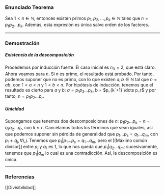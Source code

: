 ### Enunciado Teorema

Sea $1<n \in \mathbb{N}$, entonces existen primos $p_1, p_2, \dots, p_k \in \mathbb{N}$ tales que $n = p_1p_2 \dots p_k$. Además, esta expresión es única salvo orden de los factores.

---
### Demostración

##### Existencia de la descomposición
Procedemos por inducción fuerte. El caso inicial es $n_0 = 2$, que está claro. Ahora veamos para $n$. Si $n$ es primo, el resultado está probado. Por tanto, podemos suponer que no es primo, con lo que existen $a,b \in \mathbb{N}$ tal que $n = ab$, con $1<a<n$ y $1<b<n$. Por hipótesis de inducción, tenemos que el resultado es cierto para $a$ y $b$: $a = p_1 p_2 \dots p_k$, b = $p_{k`+1} \dots p_r$ y por tanto, $n = p_1 p_2 \dots p_r$.

##### Unicidad
Supongamos que tenemos dos descomposiciones de $n$: $p_1p_2\dots p_k = n = q_1 q_2 \dots q_r$, con $k \le r$. Cancelamos todos los términos que sean iguales, así que podemos suponer sin pérdida de generalidad que $p_1 \dots p_s = q_1 \dots q_m$, con $p_i \not = q_j, \forall i,j$.
Tenemos que $p_1 | p_1 \dots p_s = q_1 \dots q_m$, pero el [[Máximo común divisor]] entre $p_i$ y $q_1$ es $1$, lo que nos queda que $p_1 | q_2 \dots q_m$; sucesivamente, tenemos que $p_1 | q_m$ lo cual es una contradicción. Así, la descomposición es única.

---
### Referencias

[[Divisibilidad]]